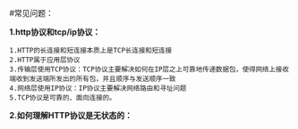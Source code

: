 
#常见问题：

**1.http协议和tcp/ip协议：**
    
    1.HTTP的长连接和短连接本质上是TCP长连接和短连接
    2.HTTP属于应用层协议
    3.传输层使用TCP协议：TCP协议主要解决如何在IP层之上可靠地传递数据包，使得网络上接收端收到发送端所发出的所有包，并且顺序与发送顺序一致
    4.网络层使用IP协议：IP协议主要解决网络路由和寻址问题
    5.TCP协议是可靠的、面向连接的。
    
**2.如何理解HTTP协议是无状态的：**
